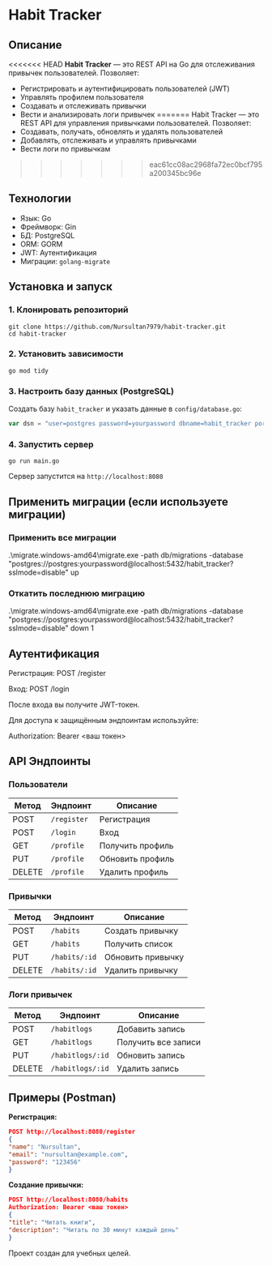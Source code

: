 # Habit Tracker 

## Описание
<<<<<<< HEAD
**Habit Tracker** — это REST API на Go для отслеживания привычек пользователей. Позволяет:

- Регистрировать и аутентифицировать пользователей (JWT)
- Управлять профилем пользователя
- Создавать и отслеживать привычки
- Вести и анализировать логи привычек
=======
Habit Tracker — это REST API для управления привычками пользователей. Позволяет:
- Создавать, получать, обновлять и удалять пользователей
- Добавлять, отслеживать и управлять привычками
- Вести логи по привычкам
>>>>>>> eac61cc08ac2968fa72ec0bcf795a200345bc96e

## Технологии
- Язык: Go
- Фреймворк: Gin
- БД: PostgreSQL
- ORM: GORM
- JWT: Аутентификация
- Миграции: `golang-migrate`

## Установка и запуск
### 1. Клонировать репозиторий
```
git clone https://github.com/Nursultan7979/habit-tracker.git
cd habit-tracker
```

### 2. Установить зависимости
```
go mod tidy
```

### 3. Настроить базу данных (PostgreSQL)
Создать базу `habit_tracker` и указать данные в `config/database.go`:
```go
var dsn = "user=postgres password=yourpassword dbname=habit_tracker port=5432 sslmode=disable"
```

### 4. Запустить сервер
```
go run main.go
```
Сервер запустится на `http://localhost:8080`

## Применить миграции (если используете миграции)
### Применить все миграции
.\migrate.windows-amd64\migrate.exe -path db/migrations -database "postgres://postgres:yourpassword@localhost:5432/habit_tracker?sslmode=disable" up

### Откатить последнюю миграцию
.\migrate.windows-amd64\migrate.exe -path db/migrations -database "postgres://postgres:yourpassword@localhost:5432/habit_tracker?sslmode=disable" down 1

## Аутентификация
Регистрация: POST /register

Вход: POST /login

После входа вы получите JWT-токен.

Для доступа к защищённым эндпоинтам используйте:

Authorization: Bearer <ваш токен>

## API Эндпоинты

### Пользователи
| Метод | Эндпоинт      | Описание             |
|-------|---------------|----------------------|
| POST  | `/register`   | Регистрация          |
| POST  | `/login`      | Вход                 |
| GET   | `/profile`    | Получить профиль     |
| PUT   | `/profile`    | Обновить профиль     |
| DELETE| `/profile`    | Удалить профиль      |

### Привычки
| Метод | Эндпоинт      | Описание             |
|-------|---------------|----------------------|
| POST  | `/habits`     | Создать привычку     |
| GET   | `/habits`     | Получить список      |
| PUT   | `/habits/:id` | Обновить привычку    |
| DELETE| `/habits/:id` | Удалить привычку     |

### Логи привычек
| Метод | Эндпоинт         | Описание               |
|-------|------------------|------------------------|
| POST  | `/habitlogs`     | Добавить запись        |
| GET   | `/habitlogs`     | Получить все записи    |
| PUT   | `/habitlogs/:id` | Обновить запись        |
| DELETE| `/habitlogs/:id` | Удалить запись         |

## Примеры (Postman)
**Регистрация:**
```json
POST http://localhost:8080/register
{
"name": "Nursultan",
"email": "nursultan@example.com",
"password": "123456"
}

```

**Создание привычки:**
```json
POST http://localhost:8080/habits
Authorization: Bearer <ваш токен>
{
"title": "Читать книги",
"description": "Читать по 30 минут каждый день"
}

```


Проект создан для учебных целей.

